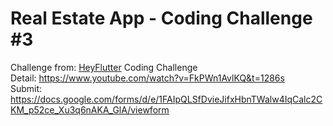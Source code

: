 # Real Estate App - Coding Challenge #3

Challenge from: [HeyFlutter](https://www.youtube.com/@HeyFlutter) Coding Challenge  
Detail: https://www.youtube.com/watch?v=FkPWn1AvlKQ&t=1286s  
Submit: https://docs.google.com/forms/d/e/1FAIpQLSfDvieJifxHbnTWalw4IqCalc2CKM_p52ce_Xu3q6nAKA_GlA/viewform
